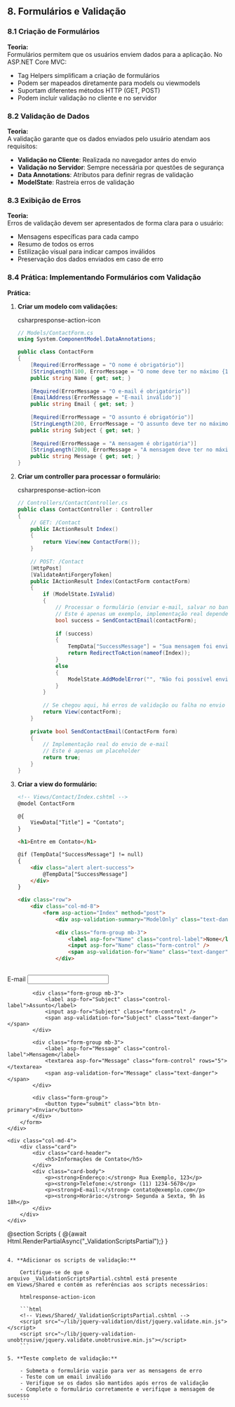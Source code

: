 ## 8. Formulários e Validação

### 8.1 Criação de Formulários

**Teoria:**  
Formulários permitem que os usuários enviem dados para a aplicação. No ASP.NET Core MVC:

- Tag Helpers simplificam a criação de formulários
- Podem ser mapeados diretamente para models ou viewmodels
- Suportam diferentes métodos HTTP (GET, POST)
- Podem incluir validação no cliente e no servidor

### 8.2 Validação de Dados

**Teoria:**  
A validação garante que os dados enviados pelo usuário atendam aos requisitos:

- **Validação no Cliente**: Realizada no navegador antes do envio
- **Validação no Servidor**: Sempre necessária por questões de segurança
- **Data Annotations**: Atributos para definir regras de validação
- **ModelState**: Rastreia erros de validação

### 8.3 Exibição de Erros

**Teoria:**  
Erros de validação devem ser apresentados de forma clara para o usuário:

- Mensagens específicas para cada campo
- Resumo de todos os erros
- Estilização visual para indicar campos inválidos
- Preservação dos dados enviados em caso de erro

### 8.4 Prática: Implementando Formulários com Validação

**Prática:**

1. **Criar um modelo com validações:**
    
    csharpresponse-action-icon
    
    ```csharp
    // Models/ContactForm.cs
    using System.ComponentModel.DataAnnotations;
    
    public class ContactForm
    {
        [Required(ErrorMessage = "O nome é obrigatório")]
        [StringLength(100, ErrorMessage = "O nome deve ter no máximo {1} caracteres")]
        public string Name { get; set; }
        
        [Required(ErrorMessage = "O e-mail é obrigatório")]
        [EmailAddress(ErrorMessage = "E-mail inválido")]
        public string Email { get; set; }
        
        [Required(ErrorMessage = "O assunto é obrigatório")]
        [StringLength(200, ErrorMessage = "O assunto deve ter no máximo {1} caracteres")]
        public string Subject { get; set; }
        
        [Required(ErrorMessage = "A mensagem é obrigatória")]
        [StringLength(2000, ErrorMessage = "A mensagem deve ter no máximo {1} caracteres")]
        public string Message { get; set; }
    }
    ```
    
2. **Criar um controller para processar o formulário:**
    
    csharpresponse-action-icon
    
    ```csharp
    // Controllers/ContactController.cs
    public class ContactController : Controller
    {
        // GET: /Contact
        public IActionResult Index()
        {
            return View(new ContactForm());
        }
        
        // POST: /Contact
        [HttpPost]
        [ValidateAntiForgeryToken]
        public IActionResult Index(ContactForm contactForm)
        {
            if (ModelState.IsValid)
            {
                // Processar o formulário (enviar e-mail, salvar no banco, etc.)
                // Este é apenas um exemplo, implementação real depende do caso
                bool success = SendContactEmail(contactForm);
                
                if (success)
                {
                    TempData["SuccessMessage"] = "Sua mensagem foi enviada com sucesso!";
                    return RedirectToAction(nameof(Index));
                }
                else
                {
                    ModelState.AddModelError("", "Não foi possível enviar sua mensagem. Tente novamente mais tarde.");
                }
            }
            
            // Se chegou aqui, há erros de validação ou falha no envio
            return View(contactForm);
        }
        
        private bool SendContactEmail(ContactForm form)
        {
            // Implementação real do envio de e-mail
            // Este é apenas um placeholder
            return true;
        }
    }
    ```
    
3. **Criar a view do formulário:**
        
    ```html
    <!-- Views/Contact/Index.cshtml -->
    @model ContactForm
    
    @{
        ViewData["Title"] = "Contato";
    }
    
    <h1>Entre em Contato</h1>
    
    @if (TempData["SuccessMessage"] != null)
    {
        <div class="alert alert-success">
            @TempData["SuccessMessage"]
        </div>
    }
    
    <div class="row">
        <div class="col-md-8">
            <form asp-action="Index" method="post">
                <div asp-validation-summary="ModelOnly" class="text-danger"></div>
                
                <div class="form-group mb-3">
                    <label asp-for="Name" class="control-label">Nome</label>
                    <input asp-for="Name" class="form-control" />
                    <span asp-validation-for="Name" class="text-danger"></span>
                </div>
                
<div class="form-group mb-3">
                <label asp-for="Email" class="control-label">E-mail</label>
                <input asp-for="Email" class="form-control" />
                <span asp-validation-for="Email" class="text-danger"></span>
            </div>
            
            <div class="form-group mb-3">
                <label asp-for="Subject" class="control-label">Assunto</label>
                <input asp-for="Subject" class="form-control" />
                <span asp-validation-for="Subject" class="text-danger"></span>
            </div>
            
            <div class="form-group mb-3">
                <label asp-for="Message" class="control-label">Mensagem</label>
                <textarea asp-for="Message" class="form-control" rows="5"></textarea>
                <span asp-validation-for="Message" class="text-danger"></span>
            </div>
            
            <div class="form-group">
                <button type="submit" class="btn btn-primary">Enviar</button>
            </div>
        </form>
    </div>
    
    <div class="col-md-4">
        <div class="card">
            <div class="card-header">
                <h5>Informações de Contato</h5>
            </div>
            <div class="card-body">
                <p><strong>Endereço:</strong> Rua Exemplo, 123</p>
                <p><strong>Telefone:</strong> (11) 1234-5678</p>
                <p><strong>E-mail:</strong> contato@exemplo.com</p>
                <p><strong>Horário:</strong> Segunda a Sexta, 9h às 18h</p>
            </div>
        </div>
    </div>
</div>

@section Scripts {
    @{await Html.RenderPartialAsync("_ValidationScriptsPartial");}
}
```

4. **Adicionar os scripts de validação:**
    
    Certifique-se de que o arquivo _ValidationScriptsPartial.cshtml está presente em Views/Shared e contém as referências aos scripts necessários:
    
    htmlresponse-action-icon
    
    ```html
    <!-- Views/Shared/_ValidationScriptsPartial.cshtml -->
    <script src="~/lib/jquery-validation/dist/jquery.validate.min.js"></script>
    <script src="~/lib/jquery-validation-unobtrusive/jquery.validate.unobtrusive.min.js"></script>
    ```
    
5. **Teste completo de validação:**
    
    - Submeta o formulário vazio para ver as mensagens de erro
    - Teste com um email inválido
    - Verifique se os dados são mantidos após erros de validação
    - Complete o formulário corretamente e verifique a mensagem de sucesso
    ```